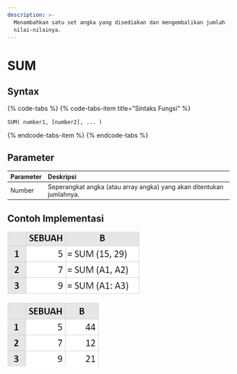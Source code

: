 ```yaml
---
description: >-
  Menambahkan satu set angka yang disediakan dan mengembalikan jumlah
  nilai-nilainya.
---
```


# SUM

## Syntax

{% code-tabs %}
{% code-tabs-item title="Sintaks Fungsi" %}
```text
SUM( number1, [number2], ... )
```
{% endcode-tabs-item %}
{% endcode-tabs %}

## Parameter

| Parameter | Deskripsi |
| :--- | :--- |
| Number | Seperangkat angka \(atau array angka\) yang akan ditentukan jumlahnya. |

## Contoh Implementasi

![Rumus](../.gitbook/assets/screenshot-185.png)

![Hasil](../.gitbook/assets/screenshot-184.png)

